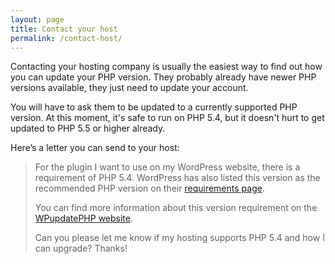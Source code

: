 ```yaml
---
layout: page
title: Contact your host
permalink: /contact-host/
---
```


Contacting your hosting company is usually the easiest way to find out how you can update your PHP version. They probably already have newer PHP versions available, they just need to update your account.

You will have to ask them to be updated to a currently supported PHP version. At this moment, it's safe to run on PHP 5.4, but it doesn't hurt to get updated to PHP 5.5 or higher already.

Here’s a letter you can send to your host:

> For the plugin I want to use on my WordPress website, there is a requirement of PHP 5.4. WordPress has also listed this version as the recommended PHP version on their [requirements page](https://wordpress.org/about/requirements/).
>
> You can find more information about this version requirement on the [WPupdatePHP website](http://www.wpupdatephp.com/).
>
> Can you please let me know if my hosting supports PHP 5.4 and how I can upgrade? Thanks!

